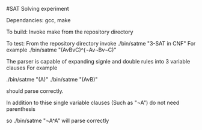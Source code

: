 #SAT Solving experiment

Dependancies: gcc, make

To build:
Invoke make from the repository directory

To test:
From the repository directory invoke
./bin/satme "3-SAT in CNF"
For example
./bin/satme "(AvBvC)^(¬Av¬Bv¬C)"

The parser is capable of expanding signle and double rules into 3 variable clauses
For example

./bin/satme "(A)"
./bin/satme "(AvB)"

should parse correctly.

In addition to thise single variable clauses (Such as "¬A") do not need parenthesis

so ./bin/satme "¬A^A" will parse correctly
